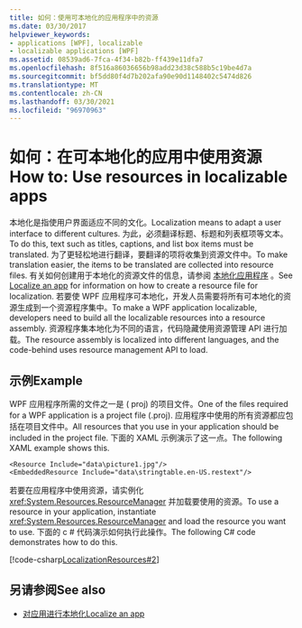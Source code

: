 ```yaml
---
title: 如何：使用可本地化的应用程序中的资源
ms.date: 03/30/2017
helpviewer_keywords:
- applications [WPF], localizable
- localizable applications [WPF]
ms.assetid: 08539ad6-7fca-4f34-b82b-ff439e11dfa7
ms.openlocfilehash: 8f516a86036656b98add23d38c588b5c19be4d7a
ms.sourcegitcommit: bf5dd80f4d7b202afa90e90d1148402c5474d826
ms.translationtype: MT
ms.contentlocale: zh-CN
ms.lasthandoff: 03/30/2021
ms.locfileid: "96970963"
---
```

# <a name="how-to-use-resources-in-localizable-apps"></a><span data-ttu-id="0269b-102">如何：在可本地化的应用中使用资源</span><span class="sxs-lookup"><span data-stu-id="0269b-102">How to: Use resources in localizable apps</span></span>

<span data-ttu-id="0269b-103">本地化是指使用户界面适应不同的文化。</span><span class="sxs-lookup"><span data-stu-id="0269b-103">Localization means to adapt a user interface to different cultures.</span></span> <span data-ttu-id="0269b-104">为此，必须翻译标题、标题和列表框项等文本。</span><span class="sxs-lookup"><span data-stu-id="0269b-104">To do this, text such as titles, captions, and list box items must be translated.</span></span> <span data-ttu-id="0269b-105">为了更轻松地进行翻译，要翻译的项将收集到资源文件中。</span><span class="sxs-lookup"><span data-stu-id="0269b-105">To make translation easier, the items to be translated are collected into resource files.</span></span> <span data-ttu-id="0269b-106">有关如何创建用于本地化的资源文件的信息，请参阅 [本地化应用程序](how-to-localize-an-application.md) 。</span><span class="sxs-lookup"><span data-stu-id="0269b-106">See [Localize an app](how-to-localize-an-application.md) for information on how to create a resource file for localization.</span></span> <span data-ttu-id="0269b-107">若要使 WPF 应用程序可本地化，开发人员需要将所有可本地化的资源生成到一个资源程序集中。</span><span class="sxs-lookup"><span data-stu-id="0269b-107">To make a WPF application localizable, developers need to build all the localizable resources into a resource assembly.</span></span> <span data-ttu-id="0269b-108">资源程序集本地化为不同的语言，代码隐藏使用资源管理 API 进行加载。</span><span class="sxs-lookup"><span data-stu-id="0269b-108">The resource assembly is localized into different languages, and the code-behind uses resource management API to load.</span></span>

## <a name="example"></a><span data-ttu-id="0269b-109">示例</span><span class="sxs-lookup"><span data-stu-id="0269b-109">Example</span></span>

<span data-ttu-id="0269b-110">WPF 应用程序所需的文件之一是 ( proj) 的项目文件。</span><span class="sxs-lookup"><span data-stu-id="0269b-110">One of the files required for a WPF application is a project file (.proj).</span></span> <span data-ttu-id="0269b-111">应用程序中使用的所有资源都应包括在项目文件中。</span><span class="sxs-lookup"><span data-stu-id="0269b-111">All resources that you use in your application should be included in the project file.</span></span> <span data-ttu-id="0269b-112">下面的 XAML 示例演示了这一点。</span><span class="sxs-lookup"><span data-stu-id="0269b-112">The following XAML example shows this.</span></span>

```xaml
<Resource Include="data\picture1.jpg"/>  
<EmbeddedResource Include="data\stringtable.en-US.restext"/>
```

<span data-ttu-id="0269b-113">若要在应用程序中使用资源，请实例化 <xref:System.Resources.ResourceManager> 并加载要使用的资源。</span><span class="sxs-lookup"><span data-stu-id="0269b-113">To use a resource in your application, instantiate <xref:System.Resources.ResourceManager> and load the resource you want to use.</span></span> <span data-ttu-id="0269b-114">下面的 c # 代码演示如何执行此操作。</span><span class="sxs-lookup"><span data-stu-id="0269b-114">The following C# code demonstrates how to do this.</span></span>

[!code-csharp[LocalizationResources#2](~/samples/snippets/csharp/VS_Snippets_Wpf/LocalizationResources/CSharp/page1.xaml.cs#2)]

## <a name="see-also"></a><span data-ttu-id="0269b-115">另请参阅</span><span class="sxs-lookup"><span data-stu-id="0269b-115">See also</span></span>

- [<span data-ttu-id="0269b-116">对应用进行本地化</span><span class="sxs-lookup"><span data-stu-id="0269b-116">Localize an app</span></span>](how-to-localize-an-application.md)
